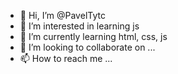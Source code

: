 - 👋 Hi, I’m @PavelTytc
- 👀 I’m interested in learning js
- 🌱 I’m currently learning html, css, js
- 💞️ I’m looking to collaborate on ...
- 📫 How to reach me ...

<!---
PavelTytc/PavelTytc is a ✨ special ✨ repository because its `README.md` (this file) appears on your GitHub profile.
You can click the Preview link to take a look at your changes.
--->
